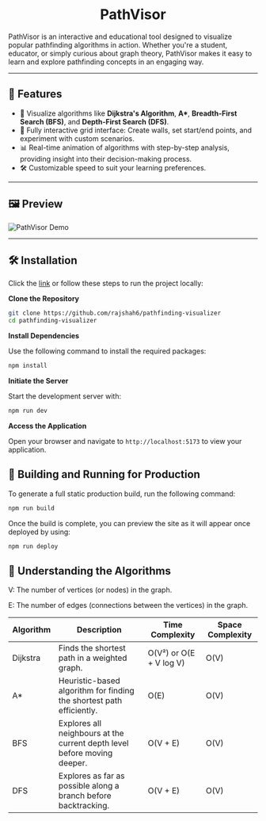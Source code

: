<div align="center">

# PathVisor

</div> 

PathVisor is an interactive and educational tool designed to visualize popular pathfinding algorithms in action. Whether you're a student, educator, or simply curious about graph theory, PathVisor makes it easy to learn and explore pathfinding concepts in an engaging way.

---

## 🚀 Features  
- 🎯 Visualize algorithms like **Dijkstra's Algorithm**, **A\***, **Breadth-First Search (BFS)**, and **Depth-First Search (DFS)**.  
- 🌈 Fully interactive grid interface: Create walls, set start/end points, and experiment with custom scenarios.  
- 📊 Real-time animation of algorithms with step-by-step analysis, providing insight into their decision-making process.  
- 🛠️ Customizable speed to suit your learning preferences.  

---

## 🖼️ Preview  
![PathVisor Demo](static/demo.gif)

---

## 🛠️ Installation

Click the [link](https://pathvisor.vercel.app) or follow these steps to run the project locally:

**Clone the Repository**

   ```bash
   git clone https://github.com/rajshah6/pathfinding-visualizer
   cd pathfinding-visualizer
   ```

**Install Dependencies**

Use the following command to install the required packages:
```bash
npm install
```

**Initiate the Server**

Start the development server with:
```bash
npm run dev
```

**Access the Application**

Open your browser and navigate to `http://localhost:5173` to view your application.

## 🚀 Building and Running for Production

To generate a full static production build, run the following command:

```bash
npm run build
```

Once the build is complete, you can preview the site as it will appear once deployed by using:

```bash
npm run deploy
```

## 🧠 Understanding the Algorithms  

V: The number of vertices (or nodes) in the graph. 

E: The number of edges (connections between the vertices) in the graph.

| Algorithm    | Description                                                                 | Time Complexity         | Space Complexity      |
|--------------|-----------------------------------------------------------------------------|-------------------------|-----------------------|
| Dijkstra     | Finds the shortest path in a weighted graph.                                | O(V²) or O(E + V log V) | O(V)                  |
| A*           | Heuristic-based algorithm for finding the shortest path efficiently.        | O(E)                    | O(V)                  |
| BFS          | Explores all neighbours at the current depth level before moving deeper.    | O(V + E)                | O(V)                  |
| DFS          | Explores as far as possible along a branch before backtracking.             | O(V + E)                | O(V)                  |

